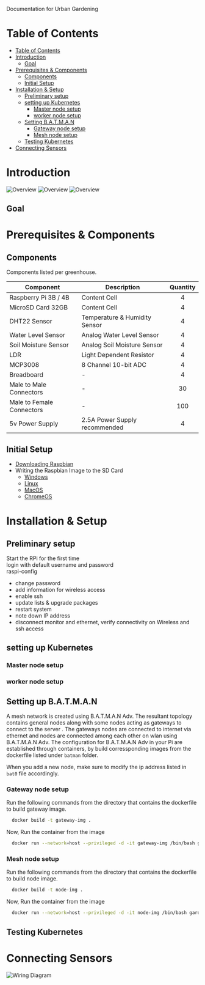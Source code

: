Documentation for Urban Gardening

# Table of Contents

- [Table of Contents](#table-of-contents)
- [Introduction](#introduction)
  - [Goal](#goal)
- [Prerequisites & Components](#prerequisites--components)
  - [Components](#components)
  - [Initial Setup](#initial-setup)
- [Installation & Setup](#installation--setup)
  - [Preliminary setup](#preliminary-setup)
  - [setting up Kubernetes](#setting-up-kubernetes)
    - [Master node setup](#master-node-setup)
    - [worker node setup](#worker-node-setup)
  - [Setting B.A.T.M.A.N](#batman-setup)
    - [Gateway node setup](#gateway-node-setup)
    - [Mesh node setup](#mesh-node-setup)
  - [Testing Kubernetes](#testing-kubernetes)
- [Connecting Sensors](#connecting-sensors)

# Introduction
![Overview](./documentation/diagrams/concept_overview_1.png)
![Overview](./documentation/diagrams/technical_overview.png)
![Overview](./documentation/diagrams/concept_overview_2.png)
## Goal

# Prerequisites & Components

## Components

Components listed per greenhouse.

| Component                 | Description                   | Quantity |
| ------------------------- | ----------------------------- | :------: |
| Raspberry Pi 3B / 4B      | Content Cell                  |    4     |
| MicroSD Card 32GB         | Content Cell                  |    4     |
| DHT22 Sensor              | Temperature & Humidity Sensor |    4     |
| Water Level Sensor        | Analog Water Level Sensor     |    4     |
| Soil Moisture Sensor      | Analog Soil Moisture Sensor   |    4     |
| LDR                       | Light Dependent Resistor      |    4     |
| MCP3008                   | 8 Channel 10-bit ADC          |    4     |
| Breadboard                | -                             |    4     |
| Male to Male Connectors   | -                             |    30    |
| Male to Female Connectors | -                             |   100    |
| 5v Power Supply           | 2.5A Power Supply recommended |    4     |

## Initial Setup

- [Downloading Raspbian](https://www.raspberrypi.org/downloads/raspbian/)
- Writing the Raspbian Image to the SD Card
  - [Windows](https://www.raspberrypi.org/documentation/installation/installing-images/windows.md)
  - [Linux](https://www.raspberrypi.org/documentation/installation/installing-images/linux.md)
  - [MacOS](https://www.raspberrypi.org/documentation/installation/installing-images/mac.md)
  - [ChromeOS](https://www.raspberrypi.org/documentation/installation/installing-images/chromeos.md)

# Installation & Setup

## Preliminary setup

Start the RPi for the first time  
login with default username and password  
raspi-config

- change password
- add information for wireless access
- enable ssh
- update lists & upgrade packages
- restart system
- note down IP address
- disconnect monitor and ethernet, verify connectivity on Wireless and ssh access

## setting up Kubernetes

### Master node setup

### worker node setup

## Setting up B.A.T.M.A.N

A mesh network is created using B.A.T.M.A.N Adv. The resultant topology contains general nodes along with some nodes acting as gateways to connect to the server . The gateways nodes are connected to internet via ethernet and nodes are connected among each other on wlan using B.A.T.M.A.N Adv. The configuration for B.A.T.M.A.N Adv in your Pi are established through containers, by build corressponding images from the dockerfile listed under `batman` folder.

When you add a new node, make sure to modify the ip address listed in `bat0` file accordingly.

### Gateway node setup

Run the following commands from the directory that contains the dockerfile to build gateway image.

```bash
  docker build -t gateway-img .
```

Now, Run the container from the image

```bash
  docker run --network=host --privileged -d -it gateway-img /bin/bash gardening-adventure/batman/gateway/garden-mesh.sh
```

### Mesh node setup

Run the following commands from the directory that contains the dockerfile to build node image.

```bash
  docker build -t node-img .
```

Now, Run the container from the image

```bash
  docker run --network=host --privileged -d -it node-img /bin/bash gardening-adventure/batman/node/garden-mesh.sh
```

## Testing Kubernetes

# Connecting Sensors

![Wiring Diagram](./documentation/diagrams/wiring&#32;diagram/Wiring&#32;Diagram_bb.png)

